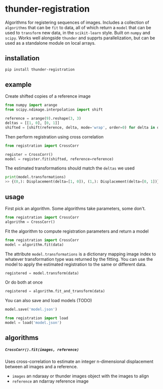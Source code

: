 # thunder-registration

Algorithms for registering sequences of images. Includes a collection of `algorithms` that can be `fit` to data, all of which return a `model` that can be used to `transform` new data, in the `scikit-learn` style. Built on `numpy` and `scipy`. Works well alongside `thunder` and supprts parallelization, but can be used as a standalone module on local arrays.

## installation

```bash
pip install thunder-registration
```

## example

Create shifted copies of a reference image

```python
from numpy import arange
from scipy.ndimage.interpolation import shift

reference = arange(9).reshape(3, 3)
deltas = [[1, 0], [0, 1]]
shifted = [shift(reference, delta, mode='wrap', order=0) for delta in deltas]
```

Then perform registration using cross correlation

```python
from registration import CrossCorr

register = CrossCorr()
model = register.fit(shifted, reference=reference)
```

The estimated transformations should match the `deltas` we used

```python
print(model.transformations)
>> {(0,): Displacement(delta=[1, 0]), (1,): Displacement(delta=[0, 1])}
```

## usage

First pick an algorithm. Some algorithms take parameters, some don't.

```python
from registration import CrossCorr
algorithm = CrossCorr()
```

Fit the algorithm to compute registration parameters and return a model

```python
from registration import CrossCorr
model = algorithm.fit(data)
```

The attribute `model.transformations` is a dictionary mapping image index to whatever transformation type was returned by the fitting. You can use the model to apply the estimated registration to the same or different data.

```python
registered = model.transform(data)
```

Or do both at once

```python
registered = algorithm.fit_and_transform(data)
```

You can also save and load models (TODO)

```python
model.save('model.json')
```

```python
from registration import load
model = load('model.json')
```

## algorithms

##### `CrossCorr().fit(images, reference)`

Uses cross-correlation to estimate an integer n-dimensional displacement between all images and a reference.

- `images` an ndaraay or thunder images object with the images to align
- `reference` an ndarray reference image
